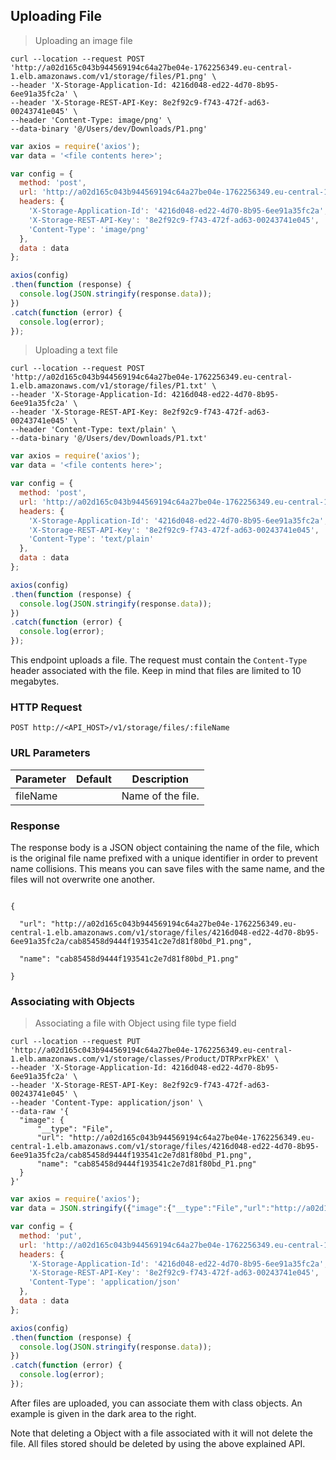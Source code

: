 ## Uploading File

> Uploading an image file

```shell
curl --location --request POST 'http://a02d165c043b944569194c64a27be04e-1762256349.eu-central-1.elb.amazonaws.com/v1/storage/files/P1.png' \
--header 'X-Storage-Application-Id: 4216d048-ed22-4d70-8b95-6ee91a35fc2a' \
--header 'X-Storage-REST-API-Key: 8e2f92c9-f743-472f-ad63-00243741e045' \
--header 'Content-Type: image/png' \
--data-binary '@/Users/dev/Downloads/P1.png'
```

```javascript
var axios = require('axios');
var data = '<file contents here>';

var config = {
  method: 'post',
  url: 'http://a02d165c043b944569194c64a27be04e-1762256349.eu-central-1.elb.amazonaws.com/v1/storage/files/P1.png',
  headers: {
    'X-Storage-Application-Id': '4216d048-ed22-4d70-8b95-6ee91a35fc2a',
    'X-Storage-REST-API-Key': '8e2f92c9-f743-472f-ad63-00243741e045',
    'Content-Type': 'image/png'
  },
  data : data
};

axios(config)
.then(function (response) {
  console.log(JSON.stringify(response.data));
})
.catch(function (error) {
  console.log(error);
});
```

> Uploading a text file

```shell
curl --location --request POST 'http://a02d165c043b944569194c64a27be04e-1762256349.eu-central-1.elb.amazonaws.com/v1/storage/files/P1.txt' \
--header 'X-Storage-Application-Id: 4216d048-ed22-4d70-8b95-6ee91a35fc2a' \
--header 'X-Storage-REST-API-Key: 8e2f92c9-f743-472f-ad63-00243741e045' \
--header 'Content-Type: text/plain' \
--data-binary '@/Users/dev/Downloads/P1.txt'
```

```javascript
var axios = require('axios');
var data = '<file contents here>';

var config = {
  method: 'post',
  url: 'http://a02d165c043b944569194c64a27be04e-1762256349.eu-central-1.elb.amazonaws.com/v1/storage/files/P1.txt',
  headers: {
    'X-Storage-Application-Id': '4216d048-ed22-4d70-8b95-6ee91a35fc2a',
    'X-Storage-REST-API-Key': '8e2f92c9-f743-472f-ad63-00243741e045',
    'Content-Type': 'text/plain'
  },
  data : data
};

axios(config)
.then(function (response) {
  console.log(JSON.stringify(response.data));
})
.catch(function (error) {
  console.log(error);
});
```

This endpoint uploads a file. The request must contain the `Content-Type` header associated with the file. Keep in mind that files are limited to 10 megabytes.

### HTTP Request

`POST http://<API_HOST>/v1/storage/files/:fileName`

### URL Parameters

Parameter | Default | Description
--------- | ------- | -----------
fileName |      | Name of the file.

### Response

The response body is a JSON object containing the name of the file, which is the original file name prefixed with a unique identifier in order to prevent name collisions. This means you can save files with the same name, and the files will not overwrite one another.

<code>
{<br>
&nbsp;&nbsp;"url": "http://a02d165c043b944569194c64a27be04e-1762256349.eu-central-1.elb.amazonaws.com/v1/storage/files/4216d048-ed22-4d70-8b95-6ee91a35fc2a/cab85458d9444f193541c2e7d81f80bd_P1.png",<br>
&nbsp;&nbsp;"name": "cab85458d9444f193541c2e7d81f80bd_P1.png"<br>
}
</code>

### Associating with Objects

> Associating a file with Object using file type field

```shell
curl --location --request PUT 'http://a02d165c043b944569194c64a27be04e-1762256349.eu-central-1.elb.amazonaws.com/v1/storage/classes/Product/DTRPxrPkEX' \
--header 'X-Storage-Application-Id: 4216d048-ed22-4d70-8b95-6ee91a35fc2a' \
--header 'X-Storage-REST-API-Key: 8e2f92c9-f743-472f-ad63-00243741e045' \
--header 'Content-Type: application/json' \
--data-raw '{
  "image": {
      "__type": "File",
      "url": "http://a02d165c043b944569194c64a27be04e-1762256349.eu-central-1.elb.amazonaws.com/v1/storage/files/4216d048-ed22-4d70-8b95-6ee91a35fc2a/cab85458d9444f193541c2e7d81f80bd_P1.png",
      "name": "cab85458d9444f193541c2e7d81f80bd_P1.png"
  }
}'
```

```javascript
var axios = require('axios');
var data = JSON.stringify({"image":{"__type":"File","url":"http://a02d165c043b944569194c64a27be04e-1762256349.eu-central-1.elb.amazonaws.com/v1/storage/files/4216d048-ed22-4d70-8b95-6ee91a35fc2a/cab85458d9444f193541c2e7d81f80bd_P1.png","name":"cab85458d9444f193541c2e7d81f80bd_P1.png"}});

var config = {
  method: 'put',
  url: 'http://a02d165c043b944569194c64a27be04e-1762256349.eu-central-1.elb.amazonaws.com/v1/storage/classes/Product/6jqT77cI1S',
  headers: {
    'X-Storage-Application-Id': '4216d048-ed22-4d70-8b95-6ee91a35fc2a',
    'X-Storage-REST-API-Key': '8e2f92c9-f743-472f-ad63-00243741e045',
    'Content-Type': 'application/json'
  },
  data : data
};

axios(config)
.then(function (response) {
  console.log(JSON.stringify(response.data));
})
.catch(function (error) {
  console.log(error);
});
```


After files are uploaded, you can associate them with class objects. An example is given in the dark area to the right.

<aside class="notice">
Note that deleting a Object with a file associated with it will not delete the file. All files stored should be deleted by using the above explained API.
</aside>
